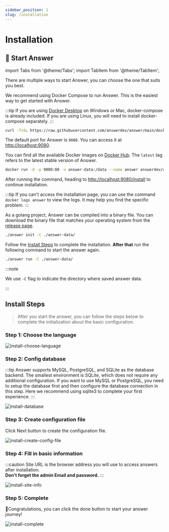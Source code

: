 ```yaml
---
sidebar_position: 1
slug: /installation
---
```


# Installation

## 🚀 Start Answer

import Tabs from '@theme/Tabs';
import TabItem from '@theme/TabItem';

There are multiple ways to start Answer, you can choose the one that suits you best.

<Tabs>
  <TabItem value="docker-compose" label="Docker Compose" default>

We recommend using Docker Compose to run Answer. This is the easiest way to get started with Answer.

:::tip
If you are using [Docker Desktop](https://www.docker.com/products/docker-desktop) on Windows or Mac, docker-compose is already included. If you are using Linux, you will need to install docker-compose separately.
:::

```bash
curl -fsSL https://raw.githubusercontent.com/answerdev/answer/main/docker-compose.yaml | docker compose -p answer -f - up
```

The default port for Answer is `9080`. You can access it at <http://localhost:9080>.

  </TabItem>
  <TabItem value="docker" label="Docker">

You can find all the available Docker images on [Docker Hub](https://hub.docker.com/r/answerdev/answer/tags). The `latest` tag refers to the latest stable version of Answer.

```bash
docker run -d -p 9080:80 -v answer-data:/data --name answer answerdev/answer:latest
```

After running the command, heading to <http://localhost:9080/install> to continue installation.

:::tip
If you can't access the installation page, you can use the command `docker logs answer` to view the logs. It may help you find the specific problem.
:::

  </TabItem>
  <TabItem value="binary" label="Binary">

As a golang project, Answer can be compiled into a binary file. You can download the binary file that matches your operating system from the [release page](https://github.com/answerdev/answer/releases).

```bash
./answer init -C ./answer-data/
```

Follow the [Install Steps](#install-steps) to complete the installation. **After that** run the following command to start the answer again.

```bash
./answer run -C ./answer-data/
```

:::note

We use `-C` flag to indicate the directory where saved answer data.

:::

  </TabItem>
</Tabs>

## Install Steps

> After you start the answer, you can follow the steps below to complete the initialization about the basic configuration.

### Step 1: Choose the language

![install-choose-language](/img/docs/install-choose-language.png)

### Step 2: Config database

:::tip
Answer supports MySQL, PostgreSQL, and SQLite as the database backend. The smallest environment is SQLite, which does not require any additional configuration. If you want to use MySQL or PostgreSQL, you need to setup the database first and then configure the database connection in this step. Here we recommend using sqlite3 to complete your first experience.
:::

![install-database](/img/docs/install-database.png)

### Step 3: Create configuration file

Click Next button to create the configuration file.

![install-create-config-file](/img/docs/install-create-config-file.png)

### Step 4: Fill in basic information

:::caution
Site URL is the browser address you will use to access answers after installation.  
**Don't forget the admin Email and password.**
:::

![install-site-info](/img/docs/install-site-info.png)

### Step 5: Complete

🎉Congratulations, you can click the done button to start your answer journey!

![install-complete](/img/docs/install-complete.png)
